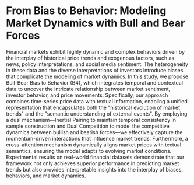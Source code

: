 # From Bias to Behavior: Modeling Market Dynamics with Bull and Bear Forces

Financial markets exhibit highly dynamic and complex behaviors driven by the interplay of historical price trends and exogenous factors, such as news, policy interpretations, and social media sentiment. The heterogeneity in these data and the diverse interpretations of investors introduce biases that complicate the modeling of market dynamics. In this study, we propose Bull-Bear Bias to Behavior (B4), which integrates temporal and contextual data to uncover the intricate relationship between market sentiment, investor behavior, and price movements. Specifically, our approach combines time-series price data with textual information, enabling a unified representation that encapsulates both the "historical evolution of market trends" and the "semantic understanding of external events". By employing a dual mechanism—Inertial Pairing to maintain temporal consistency in sample construction and Dual Competition to model the competitive dynamics between bullish and bearish forces—we effectively capture the momentum-driven interactions that influence market trends. Furthermore, a cross-attention mechanism dynamically aligns market prices with textual semantics, ensuring the model adapts to evolving market conditions. Experimental results on real-world financial datasets demonstrate that our framework not only achieves superior performance in predicting market trends but also provides interpretable insights into the interplay of biases, behaviors, and market dynamics.

